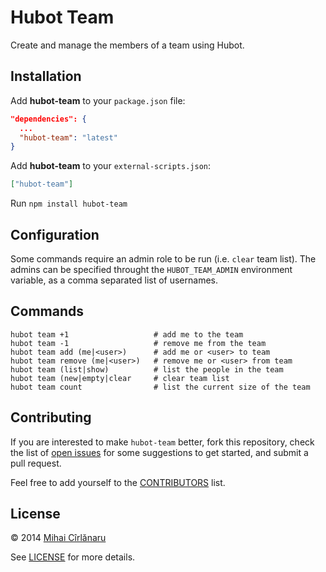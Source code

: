 # Hubot Team

Create and manage the members of a team using Hubot.


## Installation

Add **hubot-team** to your `package.json` file:

```json
"dependencies": {
  ...
  "hubot-team": "latest"
}
```

Add **hubot-team** to your `external-scripts.json`:

```json
["hubot-team"]
```

Run `npm install hubot-team`


## Configuration

Some commands require an admin role to be run (i.e. `clear` team list). The
admins can be specified throught the `HUBOT_TEAM_ADMIN` environment variable,
as a comma separated list of usernames.


## Commands

    hubot team +1                   # add me to the team
    hubot team -1                   # remove me from the team
    hubot team add (me|<user>)      # add me or <user> to team
    hubot team remove (me|<user>)   # remove me or <user> from team
    hubot team (list|show)          # list the people in the team
    hubot team (new|empty|clear     # clear team list
    hubot team count                # list the current size of the team


## Contributing

If you are interested to make `hubot-team` better, fork this repository, check
the list of [open issues](https://github.com/mihai/hubot-team/issues?state=open)
for some suggestions to get started, and submit a pull request.

Feel free to add yourself to the
[CONTRIBUTORS](https://github.com/mihai/hubot-team/blob/master/CONTRIBUTORS)
list.

## License
&copy; 2014 [Mihai Cîrlănaru](http://www.mihai-cirlanaru.com)

See [LICENSE](https://github.com/mihai/hubot-team/blob/master/LICENSE) for more details.
